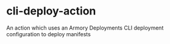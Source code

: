 # cli-deploy-action
An action which uses an Armory Deployments CLI deployment configuration to deploy manifests
